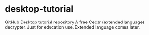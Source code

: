 # desktop-tutorial
GitHub Desktop tutorial repository
A free Cecar (extended language) decrypter. Just for education use. Extended language comes later.
